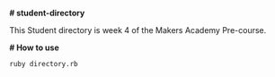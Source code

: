 **# student-directory**

This Student directory is week 4 of the Makers Academy Pre-course.

**# How to use**

```shell
ruby directory.rb
```


